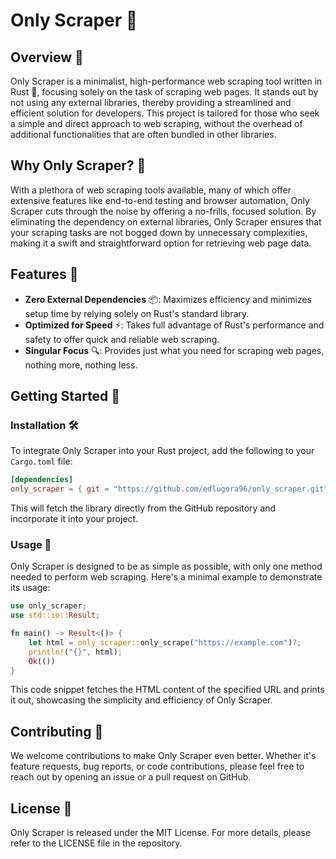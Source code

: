 # Only Scraper 🚀

## Overview 📖

Only Scraper is a minimalist, high-performance web scraping tool written in Rust 🦀, focusing solely on the task of scraping web pages. It stands out by not using any external libraries, thereby providing a streamlined and efficient solution for developers. This project is tailored for those who seek a simple and direct approach to web scraping, without the overhead of additional functionalities that are often bundled in other libraries.

## Why Only Scraper? 🤔

With a plethora of web scraping tools available, many of which offer extensive features like end-to-end testing and browser automation, Only Scraper cuts through the noise by offering a no-frills, focused solution. By eliminating the dependency on external libraries, Only Scraper ensures that your scraping tasks are not bogged down by unnecessary complexities, making it a swift and straightforward option for retrieving web page data.

## Features 🌟

- **Zero External Dependencies** 📦: Maximizes efficiency and minimizes setup time by relying solely on Rust's standard library.
- **Optimized for Speed** ⚡: Takes full advantage of Rust's performance and safety to offer quick and reliable web scraping.
- **Singular Focus** 🔍: Provides just what you need for scraping web pages, nothing more, nothing less.

## Getting Started 🚀

### Installation 🛠️

To integrate Only Scraper into your Rust project, add the following to your `Cargo.toml` file:

```toml
[dependencies]
only_scraper = { git = "https://github.com/edlugora96/only_scraper.git", branch = "main" }
```

This will fetch the library directly from the GitHub repository and incorporate it into your project.

### Usage 📝

Only Scraper is designed to be as simple as possible, with only one method needed to perform web scraping. Here's a minimal example to demonstrate its usage:

```rust
use only_scraper;
use std::io::Result;

fn main() -> Result<()> {
    let html = only_scraper::only_scrape("https://example.com")?;
    println!("{}", html);
    Ok(())
}
```

This code snippet fetches the HTML content of the specified URL and prints it out, showcasing the simplicity and efficiency of Only Scraper.

## Contributing 🤝

We welcome contributions to make Only Scraper even better. Whether it's feature requests, bug reports, or code contributions, please feel free to reach out by opening an issue or a pull request on GitHub.

## License 📄

Only Scraper is released under the MIT License. For more details, please refer to the LICENSE file in the repository.